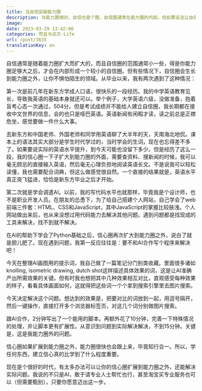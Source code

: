```yaml
---
title: 当自信突破能力圈
description: 与能力圈相对，自信也是个圈，自信圈通常在能力圈的内部。但如果设法让自信圈先一步扩展到能力圈之外，会有奇效。
image: 
date: 2023-03-29 13:42:00
categories: 苟且与远方-Life
url: /post/3635
translationKey: en
---
```


自信通常是随着能力圈扩大而扩大的，而且自信圈的范围通常小一些，得是你能力圈足够大之后，才会在内部形成一个较小的自信圈。但有些情况下，自信圈会生长到能力圈之外，让你不惧怕陌生的领域。从毕业以来，我有两次遇到了这种情况：

第一次是前几年在新东方学成人口语，很快乐的一段经历。我的中学英语教育见长，导致我英语的基础本身就还可以。举个例子，大学英语六级，没做准备，抱着盲考心态一次通过，504分。但是考试成绩并不能给人建立自信圈，我长期都在接收中文世界的信息，会的也只是哑巴英语。英语新闻有闲暇才读，读之前总是正襟危坐，感觉要做一件什么大事。

去新东方和中国老师、外国老师和同学用英语聊了大半年的天，天南海北地侃。课本上的语法其实大部分是学生时代学过的，当时学会的生词，现在也忘得差不多了。如果要说实际的英语水平提升，到今天可能也没留下多少。但是经历了这么一段，我的信心圈一下子扩大到能力圈的外面，需要查资料、搜新闻的时候，我可以毫无顾忌的直接输入英语，然后毫无心理负担地阅读英语长文。不是说我可以轻松读懂，我也需要配合词典，但这么做感觉很自然。一个直接的结果就是，英语水平真正突飞猛进，恰恰是新东方毕业之后才开始。

第二次就是学会调遣AI。以前，我的写代码水平也就那样，毕竟我是个设计师，也不是职业开发人员。在朋友的怂恿下，为了给自己搭建个人网站，自己学会了web前端三件套：HTML、CSS和JavaScript，其中JavaScript的掌握比较肤浅。个人网站做出来后，也从来没想过用代码能力去解决其他问题。遇到问题都是找现成的工具来解决，找不到就不解决。

在AI的帮助下学会了Python基础之后，信心圈再次扩大到能力圈之外，说白了就是胆儿肥了。现在遇到问题，我第一反应往往是：要不和AI合作写个程序来解决吧！

今天在整理AI画图用的提示词，我自己做了一篇笔记分门别类收藏。里面很多诸如knolling, isometric drawing, dutch shot这样描述具体效果的词，这是让AI准确产出所需效果的关键。但有时我也想把其中几种效果相互对比，直观感受每种效果的样子，看看具体画面如何，这就得把这些词一个个拿到搜索引擎里去图片搜索。

今天决定解决这个问题。想达到的效果是，把要对比的词放到一起，用逗号隔开，然后一键操作，直接打开多个浏览器标签页，对这几个词分别做图片搜索。

跟AI合作，2分钟写出了一个能用的脚本。再额外花了10分钟，完善一下特殊情况的处理，并让脚本更有扩展性。从意识到问题到实际解决解决，不到15分钟。关键是，这是我能力圈外的问题。

信心圈如果扩展到能力圈之外，能力圈很快也会跟上来，毕竟知行合一。所以，学任何东西，建立信心真的比学到了什么程度重要。

现在是个很好的时代，有太多办法可以让你的信心圈扩展到能力圈之外，还能解决实际问题。我说的不只是AI，敢于请专业人士帮忙也行，甚至淘宝买专业服务也可以（但需要甄别），只要你愿意迈出这一步。
